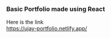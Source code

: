 ### Basic Portfolio made using React

Here is the link <br>
https://ujay-portfolio.netlify.app/

<br>

